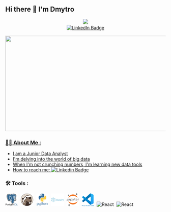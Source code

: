 ## Hi there 👋 I'm Dmytro
<div id="header" align="center">
  <img src="https://media.giphy.com/media/M9gbBd9nbDrOTu1Mqx/giphy.gif" width="100"/>
</div>
<div id="badges" align="center">
  <a href="https://linkedin.com/in/dmytro-sokhin">
    <img src="https://img.shields.io/badge/LinkedIn-blue?style=for-the-badge&logo=linkedin&logoColor=white" alt="LinkedIn Badge"/>
</div>
<div id="counter" align="center">    
<img src="https://komarev.com/ghpvc/?username=Dimsohub&style=flat-square&color=blue" alt=""/>
</div>
<div align="center">
  <img src="https://media.giphy.com/media/dWesBcTLavkZuG35MI/giphy.gif" width="600" height="300"/>
</div> 
    
### :man_technologist: About Me :
- I am a Junior Data Analyst
- I'm delving into the world of big data
- When I'm not crunching numbers, I'm learning new data tools
- How to reach me: [![Linkedin Badge](https://img.shields.io/badge/-kakbar-blue?style=flat&logo=Linkedin&logoColor=white)](https://linkedin.com/in/dmytro-sokhin)

### :hammer_and_wrench: Tools :
<img src="https://github.com/devicons/devicon/blob/master/icons/postgresql/postgresql-original-wordmark.svg" title="React" alt="React" width="40" height="40"/>&nbsp;
<img src="https://github.com/devicons/devicon/blob/master/icons/dbeaver/dbeaver-original.svg" title="React" alt="React" width="40" height="40"/>&nbsp;
<img src="https://github.com/devicons/devicon/blob/master/icons/python/python-original-wordmark.svg" title="React" alt="React" width="40" height="40"/>&nbsp;
<img src="https://github.com/devicons/devicon/blob/master/icons/numpy/numpy-line-wordmark.svg" title="React" alt="React" width="40" height="40"/>&nbsp;
<img src="https://github.com/devicons/devicon/blob/master/icons/jupyter/jupyter-original-wordmark.svg" title="React" alt="React" width="40" height="40"/>&nbsp;
<img src="https://github.com/devicons/devicon/blob/master/icons/vscode/vscode-original-wordmark.svg" title="React" alt="React" width="40" height="40"/>&nbsp;
<img src="https://cdnl.tblsft.com/sites/default/files/pages/tableau_cmyk_2015.png" title="React" alt="React" width="120" height="40"/>&nbsp;
<img src="https://colab.research.google.com/img/colab_favicon_256px.png" title="React" alt="React" width="120" height="40"/>&nbsp;






  
<!--
**Dimsohub/Dimsohub** is a ✨ _special_ ✨ repository because its `README.md` (this file) appears on your GitHub profile.

Here are some ideas to get you started:

- 🔭 I’m currently working on ...
- 🌱 I’m currently learning ...
- 👯 I’m looking to collaborate on ...
- 🤔 I’m looking for help with ...
- 💬 Ask me about ...
- 📫 How to reach me: ...
- 😄 Pronouns: ...
- ⚡ Fun fact: ...
-->
